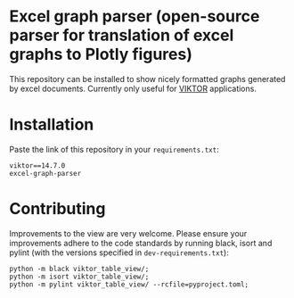# Excel graph parser (open-source parser for translation of excel graphs to Plotly figures)
This repository can be installed to show nicely formatted graphs generated by excel documents.
Currently only useful for [VIKTOR](https://www.viktor.ai) applications.

# Installation
Paste the link of this repository in your `requirements.txt`:
```text
viktor==14.7.0
excel-graph-parser
```

# Contributing
Improvements to the view are very welcome. Please ensure your improvements adhere to the code standards by running 
black, isort and pylint (with the versions specified in `dev-requirements.txt`):
```shell
python -m black viktor_table_view/;
python -m isort viktor_table_view/;
python -m pylint viktor_table_view/ --rcfile=pyproject.toml;
```